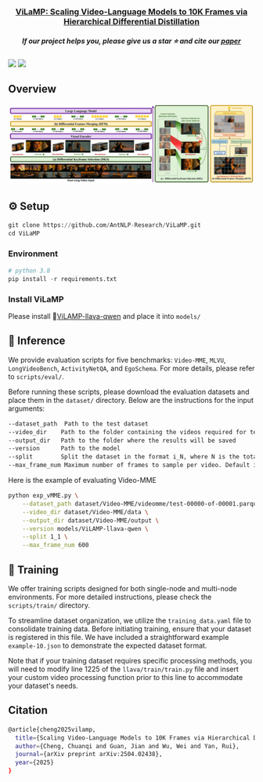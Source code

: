 <h3 align="center"> <a href="https://arxiv.org/abs/2504.02438">ViLaMP: Scaling Video-Language Models to 10K Frames via Hierarchical Differential Distillation</a></h3>

<h5 align="center"> If our project helps you, please give us a star ⭐ and cite our <a href="#citation">paper</a>
<h5 align="center">

<div style='display:flex; gap: 0.25rem; '>
  <a href='https://arxiv.org/abs/2504.02438'><img src='https://img.shields.io/badge/Paper-PDF-red'></a>
  <a href='https://huggingface.co/orange-sk/ViLAMP-llava-qwen'><img src='https://img.shields.io/badge/%F0%9F%A4%97%20Hugging%20Face-ViLAMP-blue'></a>
</div>

## Overview

![](imgs/ViLAMP.jpg)

## :gear: Setup
```python
git clone https://github.com/AntNLP-Research/ViLaMP.git
cd ViLaMP
```

### Environment
```python
# python 3.8
pip install -r requirements.txt
```

### Install ViLaMP

Please install 🤗[ViLAMP-llava-qwen](https://huggingface.co/orange-sk/ViLAMP-llava-qwen) and place it into `models/`

## :dart: Inference

We provide evaluation scripts for five benchmarks: `Video-MME`, `MLVU`, `LongVideoBench`, `ActivityNetQA`, and `EgoSchema`. For more details, please refer to `scripts/eval/`.

Before running these scripts, please download the evaluation datasets and place them in the `dataset/` directory. Below are the instructions for the input arguments:
```bash
--dataset_path  Path to the test dataset
--video_dir    Path to the folder containing the videos required for testing
--output_dir   Path to the folder where the results will be saved
--version      Path to the model
--split        Split the dataset in the format i_N, where N is the total number of splits and i is the current split index (starting from 1). Default is 1_1.
--max_frame_num Maximum number of frames to sample per video. Default is 600.
```
Here is the example of evaluating Video-MME
```bash
python exp_vMME.py \
    --dataset_path dataset/Video-MME/videomme/test-00000-of-00001.parquet \
    --video_dir dataset/Video-MME/data \
    --output_dir dataset/Video-MME/output \
    --version models/ViLAMP-llava-qwen \
    --split 1_1 \
    --max_frame_num 600
```

## :rocket: Training

We offer training scripts designed for both single-node and multi-node environments. For more detailed instructions, please check the `scripts/train/` directory.

To streamline dataset organization, we utilize the `training_data.yaml` file to consolidate training data. Before initiating training, ensure that your dataset is registered in this file. We have included a straightforward example `example-10.json` to demonstrate the expected dataset format.

Note that if your training dataset requires specific processing methods, you will need to modify line 1225 of the `llava/train/train.py` file and insert your custom video processing function prior to this line to accommodate your dataset's needs.

## Citation
```bash
@article{cheng2025vilamp,
  title={Scaling Video-Language Models to 10K Frames via Hierarchical Differential Distillation},
  author={Cheng, Chuanqi and Guan, Jian and Wu, Wei and Yan, Rui},
  journal={arXiv preprint arXiv:2504.02438},
  year={2025}
}
```
